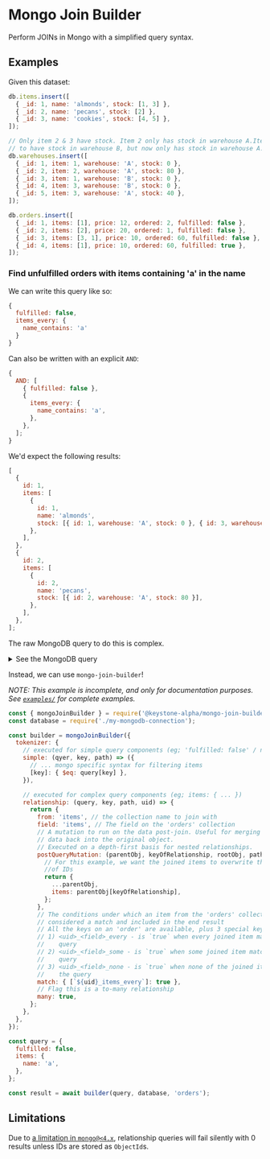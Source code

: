 <!--[meta]
title: Mongo Join Builder
[meta]-->

# Mongo Join Builder

Perform JOINs in Mongo with a simplified query syntax.

## Examples

Given this dataset:

```javascript
db.items.insert([
  { _id: 1, name: 'almonds', stock: [1, 3] },
  { _id: 2, name: 'pecans', stock: [2] },
  { _id: 3, name: 'cookies', stock: [4, 5] },
]);

// Only item 2 & 3 have stock. Item 2 only has stock in warehouse A.Item 3 used
// to have stock in warehouse B, but now only has stock in warehouse A.
db.warehouses.insert([
  { _id: 1, item: 1, warehouse: 'A', stock: 0 },
  { _id: 2, item: 2, warehouse: 'A', stock: 80 },
  { _id: 3, item: 1, warehouse: 'B', stock: 0 },
  { _id: 4, item: 3, warehouse: 'B', stock: 0 },
  { _id: 5, item: 3, warehouse: 'A', stock: 40 },
]);

db.orders.insert([
  { _id: 1, items: [1], price: 12, ordered: 2, fulfilled: false },
  { _id: 2, items: [2], price: 20, ordered: 1, fulfilled: false },
  { _id: 3, items: [3, 1], price: 10, ordered: 60, fulfilled: false },
  { _id: 4, items: [1], price: 10, ordered: 60, fulfilled: true },
]);
```

### Find unfulfilled orders with items containing 'a' in the name

We can write this query like so:

```javascript
{
  fulfilled: false,
  items_every: {
    name_contains: 'a'
  }
}
```

Can also be written with an explicit `AND`:

```javascript
{
  AND: [
    { fulfilled: false },
    {
      items_every: {
        name_contains: 'a',
      },
    },
  ];
}
```

We'd expect the following results:

```javascript
[
  {
    id: 1,
    items: [
      {
        id: 1,
        name: 'almonds',
        stock: [{ id: 1, warehouse: 'A', stock: 0 }, { id: 3, warehouse: 'B', stock: 0 }],
      },
    ],
  },
  {
    id: 2,
    items: [
      {
        id: 2,
        name: 'pecans',
        stock: [{ id: 2, warehouse: 'A', stock: 80 }],
      },
    ],
  },
];
```

The raw MongoDB query to do this is complex.

<details>
<summary>See the MongoDB query</summary>

```js
db.orders.aggregate([
  {
    $match: {
      $and: [{ fulfilled: { $eq: false } }],
    },
  },
  {
    $lookup: {
      from: 'items',
      as: 'abc123_items',
      let: {
        abc123_items_items: '$items',
      },
      pipeline: [
        {
          $match: {
            $and: [{ name: { $regex: /a/ } }, { $expr: { $in: ['$_id', '$$abc123_items_items'] } }],
          },
        },
        {
          $addFields: {
            id: '$_id',
          },
        },
      ],
    },
  },
  {
    $addFields: {
      abc123_items_every: { $eq: [{ $size: '$abc123_items' }, { $size: '$items' }] },
      abc123_items_none: { $eq: [{ $size: '$abc123_items' }, 0] },
      abc123_items_some: {
        $and: [
          { $gt: [{ $size: '$abc123_items' }, 0] },
          { $lte: [{ $size: '$abc123_items' }, { $size: '$items' }] },
        ],
      },
    },
  },
  {
    $match: {
      $and: [{ abc123_items_every: { $eq: true } }],
    },
  },
  {
    $addFields: {
      id: '$_id',
    },
  },
]);
```

</details>

Instead, we can use `mongo-join-builder`!

_NOTE: This example is incomplete, and only for documentation purposes. See
[`examples/`](./examples) for complete examples._

```javascript
const { mongoJoinBuilder } = require('@keystone-alpha/mongo-join-builder');
const database = require('./my-mongodb-connection');

const builder = mongoJoinBuilder({
  tokenizer: {
    // executed for simple query components (eg; 'fulfilled: false' / name: 'a')
    simple: (qyer, key, path) => ({
      // ... mongo specific syntax for filtering items
      [key]: { $eq: query[key] },
    }),

    // executed for complex query components (eg; items: { ... })
    relationship: (query, key, path, uid) => {
      return {
        from: 'items', // the collection name to join with
        field: 'items', // The field on the 'orders' collection
        // A mutation to run on the data post-join. Useful for merging joined
        // data back into the original object.
        // Executed on a depth-first basis for nested relationships.
        postQueryMutation: (parentObj, keyOfRelationship, rootObj, pathToParent) => {
          // For this example, we want the joined items to overwrite the array
          //of IDs
          return {
            ...parentObj,
            items: parentObj[keyOfRelationship],
          };
        },
        // The conditions under which an item from the 'orders' collection is
        // considered a match and included in the end result
        // All the keys on an 'order' are available, plus 3 special keys:
        // 1) <uid>_<field>_every - is `true` when every joined item matches the
        //    query
        // 2) <uid>_<field>_some - is `true` when some joined item matches the
        //    query
        // 3) <uid>_<field>_none - is `true` when none of the joined items match
        //    the query
        match: { [`${uid}_items_every`]: true },
        // Flag this is a to-many relationship
        many: true,
      };
    },
  },
});

const query = {
  fulfilled: false,
  items: {
    name: 'a',
  },
};

const result = await builder(query, database, 'orders');
```

## Limitations

Due to [a limitation in `mongo@<4.x`](https://jira.mongodb.org/browse/SERVER-22781), relationship
queries will fail silently with 0 results unless IDs are stored as `ObjectId`s.
